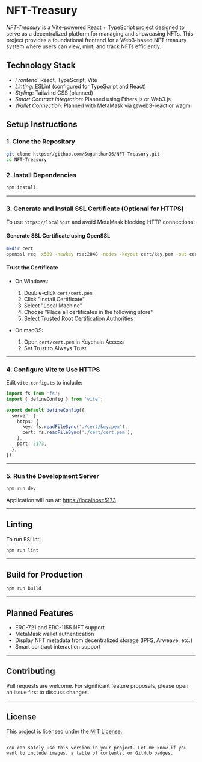 # NFT-Treasury

*NFT-Treasury* is a Vite-powered React + TypeScript project designed to serve as a decentralized platform for managing and showcasing NFTs. This project provides a foundational frontend for a Web3-based NFT treasury system where users can view, mint, and track NFTs efficiently.

## Technology Stack

* *Frontend*: React, TypeScript, Vite
* *Linting*: ESLint (configured for TypeScript and React)
* *Styling*: Tailwind CSS (planned)
* *Smart Contract Integration*: Planned using Ethers.js or Web3.js
* *Wallet Connection*: Planned with MetaMask via @web3-react or wagmi


## Setup Instructions

### 1. Clone the Repository

```bash
git clone https://github.com/Suganthan96/NFT-Treasury.git
cd NFT-Treasury
````

### 2. Install Dependencies

```bash
npm install
```

---

### 3. Generate and Install SSL Certificate (Optional for HTTPS)

To use `https://localhost` and avoid MetaMask blocking HTTP connections:

#### Generate SSL Certificate using OpenSSL

```bash
mkdir cert
openssl req -x509 -newkey rsa:2048 -nodes -keyout cert/key.pem -out cert/cert.pem -days 365
```

#### Trust the Certificate

* On Windows:

  1. Double-click `cert/cert.pem`
  2. Click "Install Certificate"
  3. Select "Local Machine"
  4. Choose "Place all certificates in the following store"
  5. Select Trusted Root Certification Authorities

* On macOS:

  1. Open `cert/cert.pem` in Keychain Access
  2. Set Trust to Always Trust

---

### 4. Configure Vite to Use HTTPS

Edit `vite.config.ts` to include:

```ts
import fs from 'fs';
import { defineConfig } from 'vite';

export default defineConfig({
  server: {
    https: {
      key: fs.readFileSync('./cert/key.pem'),
      cert: fs.readFileSync('./cert/cert.pem'),
    },
    port: 5173,
  },
});
```

---

### 5. Run the Development Server

```bash
npm run dev
```

Application will run at:
[https://localhost:5173](https://localhost:5173)

---

## Linting

To run ESLint:

```bash
npm run lint
```

---

## Build for Production

```bash
npm run build
```

---

## Planned Features

* ERC-721 and ERC-1155 NFT support
* MetaMask wallet authentication
* Display NFT metadata from decentralized storage (IPFS, Arweave, etc.)
* Smart contract interaction support

---

## Contributing

Pull requests are welcome.
For significant feature proposals, please open an issue first to discuss changes.

---

## License

This project is licensed under the [MIT License](LICENSE).

```

You can safely use this version in your project. Let me know if you want to include images, a table of contents, or GitHub badges.
```
